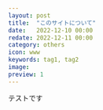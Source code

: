 ```yaml
---
layout: post
title:  "このサイトについて"
date:   2022-12-10 00:00
redate: 2022-12-11 00:00
category: others
icon: www
keywords: tag1, tag2
image: 
preview: 1
---
```


テストです